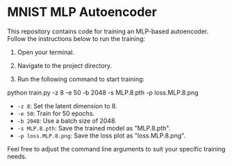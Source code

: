 # MNIST MLP Autoencoder

This repository contains code for training an MLP-based autoencoder. Follow the instructions below to run the training:

1. Open your terminal.

2. Navigate to the project directory.

3. Run the following command to start training:

python train.py -z 8 -e 50 -b 2048 -s MLP.8.pth -p loss.MLP.8.png

- `-z 8`: Set the latent dimension to 8.
- `-e 50`: Train for 50 epochs.
- `-b 2048`: Use a batch size of 2048.
- `-s MLP.8.pth`: Save the trained model as "MLP.8.pth".
- `-p loss.MLP.8.png`: Save the loss plot as "loss.MLP.8.png".

Feel free to adjust the command line arguments to suit your specific training needs.
